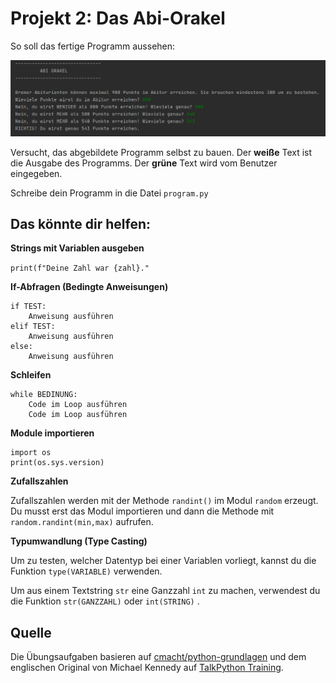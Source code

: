 # Projekt 2: Das Abi-Orakel

So soll das fertige Programm aussehen:

![image](02-screenshot.png)

Versucht, das abgebildete Programm selbst zu bauen. Der **weiße** Text ist die Ausgabe des Programms. Der **grüne** Text wird vom Benutzer eingegeben.

Schreibe dein Programm in die Datei `program.py`



## Das könnte dir helfen:

**Strings mit Variablen ausgeben**

`print(f"Deine Zahl war {zahl}."`

**If-Abfragen (Bedingte Anweisungen)**

    if TEST:
        Anweisung ausführen
    elif TEST:
        Anweisung ausführen
    else:
        Anweisung ausführen
        
**Schleifen**

    while BEDINUNG:
        Code im Loop ausführen
        Code im Loop ausführen

**Module importieren**

    import os
    print(os.sys.version)
    
**Zufallszahlen**

Zufallszahlen werden mit der Methode `randint()` im Modul `random` erzeugt. Du musst erst das Modul importieren und dann die Methode mit `random.randint(min,max)` aufrufen.

**Typumwandlung (Type Casting)**

Um zu testen, welcher Datentyp bei einer Variablen vorliegt, kannst du die Funktion `type(VARIABLE)` verwenden.

Um aus einem Textstring `str` eine Ganzzahl `int` zu machen, verwendest du die Funktion `str(GANZZAHL)` oder `int(STRING)` .  


## Quelle

Die Übungsaufgaben basieren auf [cmacht/python-grundlagen](https://github.com/cmacht/python-grundlagen) und dem englischen Original von Michael Kennedy auf [TalkPython Training](https://training.talkpython.fm/courses/explore_python_jumpstart/python-language-jumpstart-building-10-apps).


